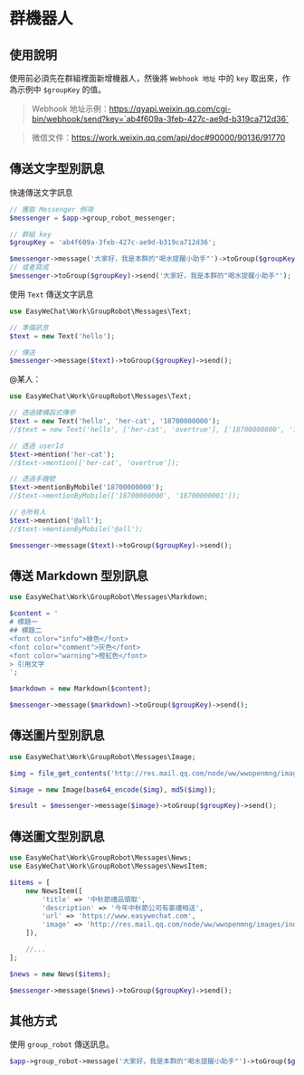 # 群機器人

## 使用說明
使用前必須先在群組裡面新增機器人，然後將 `Webhook 地址` 中的 `key` 取出來，作為示例中 `$groupKey` 的值。

> Webhook 地址示例：https://qyapi.weixin.qq.com/cgi-bin/webhook/send?key=`ab4f609a-3feb-427c-ae9d-b319ca712d36` 

> 微信文件：https://work.weixin.qq.com/api/doc#90000/90136/91770

## 傳送文字型別訊息

快速傳送文字訊息

```php
// 獲取 Messenger 例項
$messenger = $app->group_robot_messenger;

// 群組 key
$groupKey = 'ab4f609a-3feb-427c-ae9d-b319ca712d36';

$messenger->message('大家好，我是本群的"喝水提醒小助手"')->toGroup($groupKey)->send();
// 或者寫成
$messenger->toGroup($groupKey)->send('大家好，我是本群的"喝水提醒小助手"');
```

使用 `Text` 傳送文字訊息

```php
use EasyWeChat\Work\GroupRobot\Messages\Text;

// 準備訊息
$text = new Text('hello');

// 傳送
$messenger->message($text)->toGroup($groupKey)->send();
```

@某人：

```php
use EasyWeChat\Work\GroupRobot\Messages\Text;

// 透過建構函式傳參
$text = new Text('hello', 'her-cat', '18700000000');
//$text = new Text('hello', ['her-cat', 'overtrue'], ['18700000000', '18700000001']);

// 透過 userId
$text->mention('her-cat');
//$text->mention(['her-cat', 'overtrue']);

// 透過手機號
$text->mentionByMobile('18700000000');
//$text->mentionByMobile(['18700000000', '18700000001']);

// @所有人
$text->mention('@all');
//$text->mentionByMobile('@all');

$messenger->message($text)->toGroup($groupKey)->send();
```

## 傳送 Markdown 型別訊息

```php
use EasyWeChat\Work\GroupRobot\Messages\Markdown;

$content = '
# 標題一
## 標題二
<font color="info">綠色</font>
<font color="comment">灰色</font>
<font color="warning">橙紅色</font>
> 引用文字
';

$markdown = new Markdown($content);

$messenger->message($markdown)->toGroup($groupKey)->send();
```

## 傳送圖片型別訊息

```php
use EasyWeChat\Work\GroupRobot\Messages\Image;

$img = file_get_contents('http://res.mail.qq.com/node/ww/wwopenmng/images/independent/doc/test_pic_msg1.png');

$image = new Image(base64_encode($img), md5($img));

$result = $messenger->message($image)->toGroup($groupKey)->send();
```

## 傳送圖文型別訊息

```php
use EasyWeChat\Work\GroupRobot\Messages\News;
use EasyWeChat\Work\GroupRobot\Messages\NewsItem;

$items = [
    new NewsItem([
        'title' => '中秋節禮品領取',
        'description' => '今年中秋節公司有豪禮相送',
        'url' => 'https://www.easywechat.com',
        'image' => 'http://res.mail.qq.com/node/ww/wwopenmng/images/independent/doc/test_pic_msg1.png',
    ]),

    //...
];

$news = new News($items);

$messenger->message($news)->toGroup($groupKey)->send();
```

## 其他方式

使用 `group_robot` 傳送訊息。

```php
$app->group_robot->message('大家好，我是本群的"喝水提醒小助手"')->toGroup($groupKey)->send();
```
